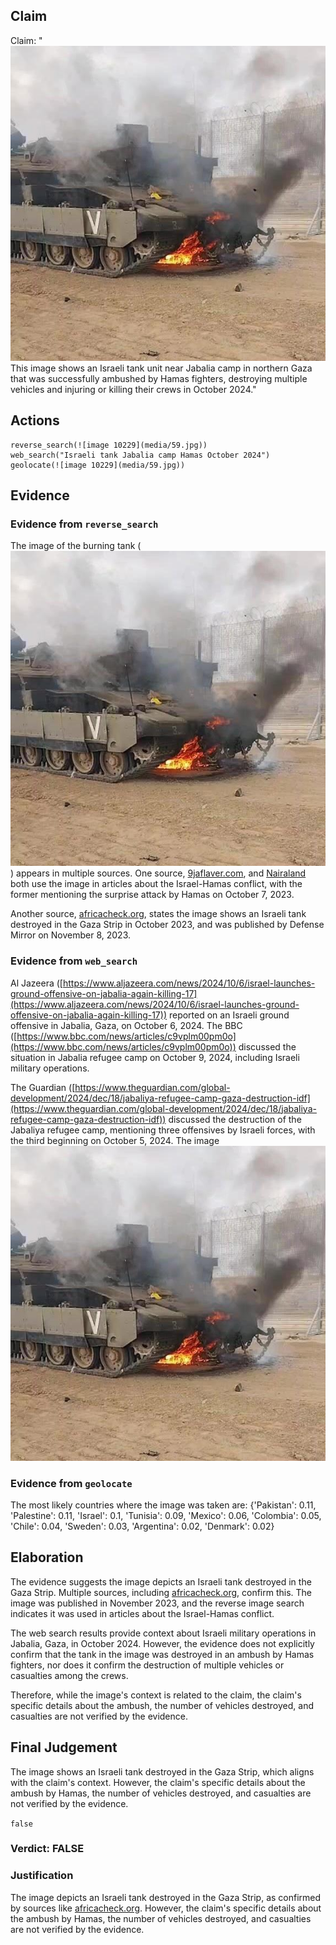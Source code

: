 ## Claim
Claim: "![image 10229](media/59.jpg) This image shows an Israeli tank unit near Jabalia camp in northern Gaza that was successfully ambushed by Hamas fighters, destroying multiple vehicles and injuring or killing their crews in October 2024."

## Actions
```
reverse_search(![image 10229](media/59.jpg))
web_search("Israeli tank Jabalia camp Hamas October 2024")
geolocate(![image 10229](media/59.jpg))
```

## Evidence
### Evidence from `reverse_search`
The image of the burning tank (![image 10229](media/59.jpg)) appears in multiple sources. One source, [9jaflaver.com](https://9jaflaver.com/israel-declares-state-of-war-after-hamas-militants-launch-surprise-attack-from-gaza-videos/), and [Nairaland](https://www.nairaland.com/7868168/israel-declares-war-readiness-hamas) both use the image in articles about the Israel-Hamas conflict, with the former mentioning the surprise attack by Hamas on October 7, 2023.

Another source, [africacheck.org](https://africacheck.org/fr/fact-checks/meta-programme-fact-checks/guerre-israel-hamas-palestine-char-detruit-image-hors-contexe-2024-03-26), states the image shows an Israeli tank destroyed in the Gaza Strip in October 2023, and was published by Defense Mirror on November 8, 2023.


### Evidence from `web_search`
Al Jazeera ([https://www.aljazeera.com/news/2024/10/6/israel-launches-ground-offensive-on-jabalia-again-killing-17](https://www.aljazeera.com/news/2024/10/6/israel-launches-ground-offensive-on-jabalia-again-killing-17)) reported on an Israeli ground offensive in Jabalia, Gaza, on October 6, 2024. The BBC ([https://www.bbc.com/news/articles/c9vplm00pm0o](https://www.bbc.com/news/articles/c9vplm00pm0o)) discussed the situation in Jabalia refugee camp on October 9, 2024, including Israeli military operations.

The Guardian ([https://www.theguardian.com/global-development/2024/dec/18/jabaliya-refugee-camp-gaza-destruction-idf](https://www.theguardian.com/global-development/2024/dec/18/jabaliya-refugee-camp-gaza-destruction-idf)) discussed the destruction of the Jabaliya refugee camp, mentioning three offensives by Israeli forces, with the third beginning on October 5, 2024. The image ![image 10229](media/59.jpg)

### Evidence from `geolocate`
The most likely countries where the image was taken are: {'Pakistan': 0.11, 'Palestine': 0.11, 'Israel': 0.1, 'Tunisia': 0.09, 'Mexico': 0.06, 'Colombia': 0.05, 'Chile': 0.04, 'Sweden': 0.03, 'Argentina': 0.02, 'Denmark': 0.02}

## Elaboration
The evidence suggests the image depicts an Israeli tank destroyed in the Gaza Strip. Multiple sources, including [africacheck.org](https://africacheck.org/fr/fact-checks/meta-programme-fact-checks/guerre-israel-hamas-palestine-char-detruit-image-hors-contexe-2024-03-26), confirm this. The image was published in November 2023, and the reverse image search indicates it was used in articles about the Israel-Hamas conflict.

The web search results provide context about Israeli military operations in Jabalia, Gaza, in October 2024. However, the evidence does not explicitly confirm that the tank in the image was destroyed in an ambush by Hamas fighters, nor does it confirm the destruction of multiple vehicles or casualties among the crews.

Therefore, while the image's context is related to the claim, the claim's specific details about the ambush, the number of vehicles destroyed, and casualties are not verified by the evidence.


## Final Judgement
The image shows an Israeli tank destroyed in the Gaza Strip, which aligns with the claim's context. However, the claim's specific details about the ambush by Hamas, the number of vehicles destroyed, and casualties are not verified by the evidence.

`false`

### Verdict: FALSE

### Justification
The image depicts an Israeli tank destroyed in the Gaza Strip, as confirmed by sources like [africacheck.org](https://africacheck.org/fr/fact-checks/meta-programme-fact-checks/guerre-israel-hamas-palestine-char-detruit-image-hors-contexe-2024-03-26). However, the claim's specific details about the ambush by Hamas, the number of vehicles destroyed, and casualties are not verified by the evidence.
